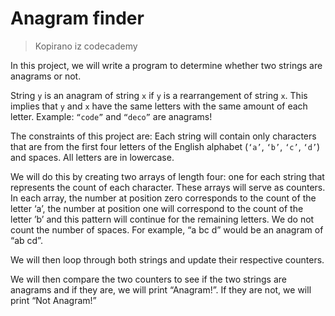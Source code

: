 # Anagram finder

>Kopirano iz codecademy

In this project, we will write a program to determine whether two strings are anagrams or not.

String `y` is an anagram of string `x` if `y` is a rearrangement of string `x`. This implies that `y` and `x` have the same letters with the same amount of each letter. Example: `“code”` and `“deco”` are anagrams!

The constraints of this project are: Each string will contain only characters that are from the first four letters of the English alphabet (`‘a’`, `‘b’`, `‘c’`, `‘d’`) and spaces. All letters are in lowercase.

We will do this by creating two arrays of length four: one for each string that represents the count of each character. These arrays will serve as counters. In each array, the number at position zero corresponds to the count of the letter ‘a’, the number at position one will correspond to the count of the letter ’b’ and this pattern will continue for the remaining letters. We do not count the number of spaces. For example, “a bc d” would be an anagram of “ab cd”.

We will then loop through both strings and update their respective counters.

We will then compare the two counters to see if the two strings are anagrams and if they are, we will print “Anagram!”. If they are not, we will print “Not Anagram!”
